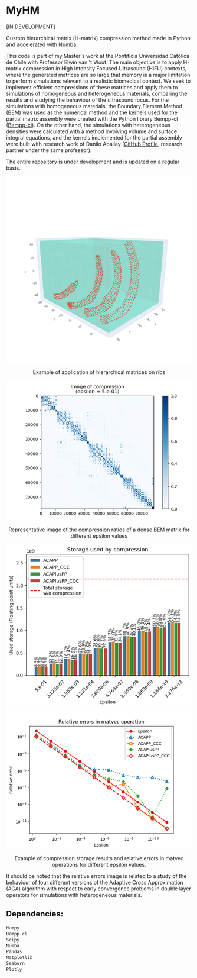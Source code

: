 # MyHM 

[IN DEVELOPMENT]

Custom hierarchical matrix (H-matrix) compression method made in Python and accelerated with Numba.

This code is part of my Master's work at the Pontificia Universidad Católica de Chile with Professor Elwin van 't Wout. The main objective is to apply H-matrix compression in High Intensity Focused Ultrasound (HIFU) contexts, where the generated matrices are so large that memory is a major limitation to perform simulations relevant to a realistic biomedical context. We seek to implement efficient compressions of these matrices and apply them to simulations of homogeneous and heterogeneous materials, comparing the results and studying the behaviour of the ultrasound focus. For the simulations with homogeneous materials, the Boundary Element Method (BEM) was used as the numerical method and the kernels used for the partial matrix assembly were created with the Python library Bempp-cl ([Bempp-cl](https://github.com/bempp/bempp-cl/tree/main)). On the other hand, the simulations with heterogeneous densities were calculated with a method involving volume and surface integral equations, and the kernels implemented for the partial assembly were built with research work of Danilo Aballay ([GitHub Profile](https://github.com/daniloaballayf), research partner under the same professor).

The entire repository is under development and is updated on a regular basis.

<p align="center">
  <img src="Images/bboxes.gif">
</p>
<p align="center">
Example of application of hierarchical matrices on ribs
</p>

<p align="center">
  <img src="Images/compression_image_0.5_edit.gif">
</p>
<p align="center">
Representative image of the compression ratios of a dense BEM matrix for different epsilon values
</p>

<p align="center">
  <img src="Images/Storages.png">
  <img src="Images/Relative_errors.png">
</p>
<p align="center">
Example of compression storage results and relative errors in matvec operations for different epsilon values.
</p>

It should be noted that the relative errors image is related to a study of the behaviour of four different versions of the Adaptive Cross Approximation (ACA) algorithm with respect to early convergence problems in double layer operators for simulations with heterogeneous materials.

## Dependencies:

    Numpy
    Bempp-cl
    Scipy
    Numba
    Pandas
    Matplotlib
    Seaborn
    Plotly
